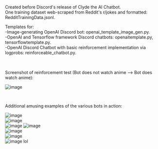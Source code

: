 Created before Discord's release of Clyde the AI Chatbot.</br>
One training dataset web-scraped from Reddit's r/jokes and formatted: RedditTrainingData.jsonl.

Templates for: </br>
-Image-generating OpenAI Discord bot: openai_template_image_gen.py. </br>
-OpenAI and Tensorflow framework Discord chatbots: openaitemplate.py, tensorflowtemplate.py. </br>
-OpenAI Discord Chatbot with basic reinforcement implementation via logprobs: reinforceable_chatbot.py. </br>
</br>
</br>

Screenshot of reinforcement test (Bot does not watch anime --> Bot does watch anime): 

![image](https://user-images.githubusercontent.com/97141856/228354274-85183eef-9703-4f58-bc7c-5ec33e56c006.png)

</br>

Additional amusing examples of the various bots in action:

![image](https://user-images.githubusercontent.com/97141856/232136077-f46d58f5-2543-42e2-b563-2bb3bc3721f3.png)</br>
![image](https://user-images.githubusercontent.com/97141856/232140360-30bcc745-58da-4002-a5f1-913482bb7c66.png)</br>
![image](https://user-images.githubusercontent.com/97141856/232141544-bcc695b9-05e5-40c9-8371-51585bb7ee91.png)
![image](https://user-images.githubusercontent.com/97141856/232142257-338d62fe-2e99-40e9-ae92-9ee6932b45f6.png)</br>
![image](https://user-images.githubusercontent.com/97141856/232173908-812449e1-1b7a-48e0-b02a-8392ef97b5db.png)</br>
![image](https://user-images.githubusercontent.com/97141856/232136475-e73a064b-1890-410e-9b84-1ae3ae82ff64.png)</br>
![image](https://user-images.githubusercontent.com/97141856/232136640-5f126203-4b2b-4b2b-b0e9-21bb631203f0.png) lol
